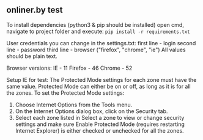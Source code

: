 ## onliner.by test

To install dependencies (python3 & pip should be installed) open cmd, navigate to project folder and execute: 
`pip install -r requirements.txt`

User credentials you can change in the settings.txt:
first line - login
second line - password
third line - browser ("firefox", "chrome", "ie")
All values should be plain text.

Browser versions:
IE - 11
Firefox - 46
Chrome - 52

Setup IE for test:
The Protected Mode settings for each zone must have the same value.
Protected Mode can either be on or off, as long as it is for all the zones.
To set the Protected Mode settings:
1. Choose Internet Options from the Tools menu.
2. On the Internet Options dialog box, click on the Security tab.
3. Select each zone listed in Select a zone to view or change security
settings and make sure Enable Protected Mode (requires restarting
Internet Explorer) is either checked or unchecked for all the
zones.